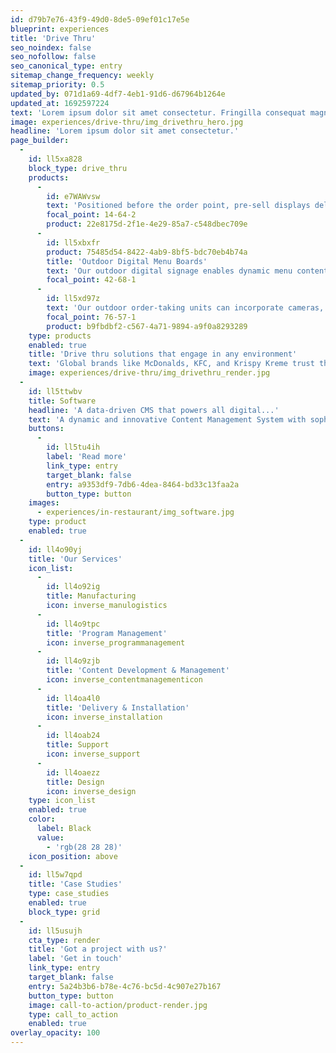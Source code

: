 ```yaml
---
id: d79b7e76-43f9-49d0-8de5-09ef01c17e5e
blueprint: experiences
title: 'Drive Thru'
seo_noindex: false
seo_nofollow: false
seo_canonical_type: entry
sitemap_change_frequency: weekly
sitemap_priority: 0.5
updated_by: 071d1a69-4df7-4eb1-91d6-d67964b1264e
updated_at: 1692597224
text: 'Lorem ipsum dolor sit amet consectetur. Fringilla consequat magna pellentesque scelerisque nunc nunc pellentesque neque. Cras lectus fermentum elit sit diam. Habitant a id quis et urna scelerisque. Mauris faucibus tellus mi et enim aliquet.'
image: experiences/drive-thru/img_drivethru_hero.jpg
headline: 'Lorem ipsum dolor sit amet consectetur.'
page_builder:
  -
    id: ll5xa828
    block_type: drive_thru
    products:
      -
        id: e7WAWvsw
        text: 'Positioned before the order point, pre-sell displays deliver targeted marketing and promotions to customers entering the drive thru.'
        focal_point: 14-64-2
        product: 22e8175d-2f1e-4e29-85a7-c548dbec709e
      -
        id: ll5xbxfr
        product: 75485d54-8422-4ab9-8bf5-bdc70eb4b74a
        title: 'Outdoor Digital Menu Boards'
        text: 'Our outdoor digital signage enables dynamic menu content, helps optimise the customer experience, and drives ROI for your brand.'
        focal_point: 42-68-1
      -
        id: ll5xd97z
        text: 'Our outdoor order-taking units can incorporate cameras, scanners, Bluetooth, and other interactive signage technologies to communicate with customers.'
        focal_point: 76-57-1
        product: b9fbdbf2-c567-4a71-9894-a9f0a8293289
    type: products
    enabled: true
    title: 'Drive thru solutions that engage in any environment'
    text: 'Global brands like McDonalds, KFC, and Krispy Kreme trust the Coates Group’s industry-leading digital hardware, data-driven CMS, and end-to-end services to deliver engaging drive-thru experiences and an impactful ROI.'
    image: experiences/drive-thru/img_drivethru_render.jpg
  -
    id: ll5ttwbv
    title: Software
    headline: 'A data-driven CMS that powers all digital...'
    text: 'A dynamic and innovative Content Management System with sophisticated integration capabilities allows for a single solution across all hardware touchpoints, ensuring a seamless and connected customer experience.'
    buttons:
      -
        id: ll5tu4ih
        label: 'Read more'
        link_type: entry
        target_blank: false
        entry: a9353df9-7db6-4dea-8464-bd33c13faa2a
        button_type: button
    images:
      - experiences/in-restaurant/img_software.jpg
    type: product
    enabled: true
  -
    id: ll4o90yj
    title: 'Our Services'
    icon_list:
      -
        id: ll4o92ig
        title: Manufacturing
        icon: inverse_manulogistics
      -
        id: ll4o9tpc
        title: 'Program Management'
        icon: inverse_programmanagement
      -
        id: ll4o9zjb
        title: 'Content Development & Management'
        icon: inverse_contentmanagementicon
      -
        id: ll4oa4l0
        title: 'Delivery & Installation'
        icon: inverse_installation
      -
        id: ll4oab24
        title: Support
        icon: inverse_support
      -
        id: ll4oaezz
        title: Design
        icon: inverse_design
    type: icon_list
    enabled: true
    color:
      label: Black
      value:
        - 'rgb(28 28 28)'
    icon_position: above
  -
    id: ll5w7qpd
    title: 'Case Studies'
    type: case_studies
    enabled: true
    block_type: grid
  -
    id: ll5usujh
    cta_type: render
    title: 'Got a project with us?'
    label: 'Get in touch'
    link_type: entry
    target_blank: false
    entry: 5a24b3b6-b78e-4c76-bc5d-4c907e27b167
    button_type: button
    image: call-to-action/product-render.jpg
    type: call_to_action
    enabled: true
overlay_opacity: 100
---
```


